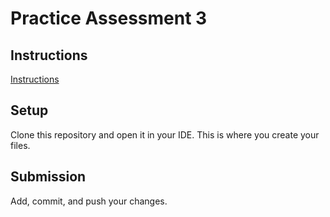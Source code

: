 # Practice Assessment 3

## Instructions

[Instructions](https://docs.google.com/document/d/1Qjr3CIuDQA1RgR0UuOzsmbjtGt0N4Jeb_6vQvdKC8xU/preview)

## Setup

Clone this repository and open it in your IDE. This is where you create your files.

## Submission

Add, commit, and push your changes.
